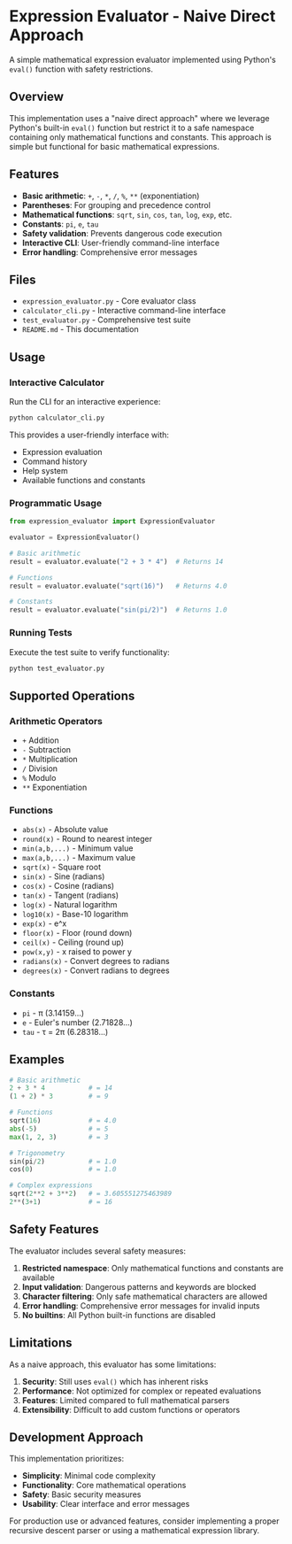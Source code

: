 # Expression Evaluator - Naive Direct Approach

A simple mathematical expression evaluator implemented using Python's `eval()` function with safety restrictions.

## Overview

This implementation uses a "naive direct approach" where we leverage Python's built-in `eval()` function but restrict it to a safe namespace containing only mathematical functions and constants. This approach is simple but functional for basic mathematical expressions.

## Features

- **Basic arithmetic**: `+`, `-`, `*`, `/`, `%`, `**` (exponentiation)
- **Parentheses**: For grouping and precedence control
- **Mathematical functions**: `sqrt`, `sin`, `cos`, `tan`, `log`, `exp`, etc.
- **Constants**: `pi`, `e`, `tau`
- **Safety validation**: Prevents dangerous code execution
- **Interactive CLI**: User-friendly command-line interface
- **Error handling**: Comprehensive error messages

## Files

- `expression_evaluator.py` - Core evaluator class
- `calculator_cli.py` - Interactive command-line interface
- `test_evaluator.py` - Comprehensive test suite
- `README.md` - This documentation

## Usage

### Interactive Calculator

Run the CLI for an interactive experience:

```bash
python calculator_cli.py
```

This provides a user-friendly interface with:
- Expression evaluation
- Command history
- Help system
- Available functions and constants

### Programmatic Usage

```python
from expression_evaluator import ExpressionEvaluator

evaluator = ExpressionEvaluator()

# Basic arithmetic
result = evaluator.evaluate("2 + 3 * 4")  # Returns 14

# Functions
result = evaluator.evaluate("sqrt(16)")   # Returns 4.0

# Constants
result = evaluator.evaluate("sin(pi/2)")  # Returns 1.0
```

### Running Tests

Execute the test suite to verify functionality:

```bash
python test_evaluator.py
```

## Supported Operations

### Arithmetic Operators
- `+` Addition
- `-` Subtraction
- `*` Multiplication
- `/` Division
- `%` Modulo
- `**` Exponentiation

### Functions
- `abs(x)` - Absolute value
- `round(x)` - Round to nearest integer
- `min(a,b,...)` - Minimum value
- `max(a,b,...)` - Maximum value
- `sqrt(x)` - Square root
- `sin(x)` - Sine (radians)
- `cos(x)` - Cosine (radians)
- `tan(x)` - Tangent (radians)
- `log(x)` - Natural logarithm
- `log10(x)` - Base-10 logarithm
- `exp(x)` - e^x
- `floor(x)` - Floor (round down)
- `ceil(x)` - Ceiling (round up)
- `pow(x,y)` - x raised to power y
- `radians(x)` - Convert degrees to radians
- `degrees(x)` - Convert radians to degrees

### Constants
- `pi` - π (3.14159...)
- `e` - Euler's number (2.71828...)
- `tau` - τ = 2π (6.28318...)

## Examples

```python
# Basic arithmetic
2 + 3 * 4           # = 14
(1 + 2) * 3         # = 9

# Functions
sqrt(16)            # = 4.0
abs(-5)             # = 5
max(1, 2, 3)        # = 3

# Trigonometry
sin(pi/2)           # = 1.0
cos(0)              # = 1.0

# Complex expressions
sqrt(2**2 + 3**2)   # = 3.605551275463989
2**(3+1)            # = 16
```

## Safety Features

The evaluator includes several safety measures:

1. **Restricted namespace**: Only mathematical functions and constants are available
2. **Input validation**: Dangerous patterns and keywords are blocked
3. **Character filtering**: Only safe mathematical characters are allowed
4. **Error handling**: Comprehensive error messages for invalid inputs
5. **No builtins**: All Python built-in functions are disabled

## Limitations

As a naive approach, this evaluator has some limitations:

1. **Security**: Still uses `eval()` which has inherent risks
2. **Performance**: Not optimized for complex or repeated evaluations
3. **Features**: Limited compared to full mathematical parsers
4. **Extensibility**: Difficult to add custom functions or operators

## Development Approach

This implementation prioritizes:
- **Simplicity**: Minimal code complexity
- **Functionality**: Core mathematical operations
- **Safety**: Basic security measures
- **Usability**: Clear interface and error messages

For production use or advanced features, consider implementing a proper recursive descent parser or using a mathematical expression library.